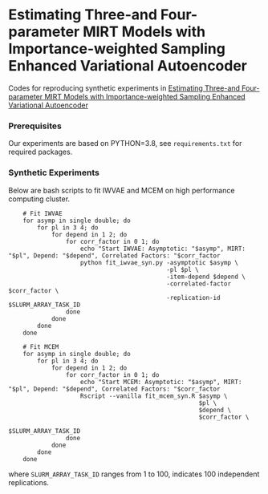 # Estimating Three-and Four-parameter MIRT Models with Importance-weighted Sampling Enhanced Variational Autoencoder

Codes for reproducing synthetic experiments in [Estimating Three-and Four-parameter MIRT Models with Importance-weighted Sampling Enhanced Variational Autoencoder](https://www.frontiersin.org/articles/10.3389/fpsyg.2022.935419/abstract)

### Prerequisites

Our experiments are based on PYTHON=3.8, 
see `requirements.txt` for required packages. 

### Synthetic Experiments

Below are bash scripts to fit IWVAE and MCEM on high performance computing cluster. 

```
    # Fit IWVAE
    for asymp in single double; do
        for pl in 3 4; do
            for depend in 1 2; do 
                for corr_factor in 0 1; do 
                    echo "Start IWVAE: Asymptotic: "$asymp", MIRT: "$pl", Depend: "$depend", Correlated Factors: "$corr_factor
                    python fit_iwvae_syn.py -asymptotic $asymp \
                                            -pl $pl \
                                            -item-depend $depend \
                                            -correlated-factor $corr_factor \
                                            -replication-id $SLURM_ARRAY_TASK_ID
                done
            done 
        done
    done

    # Fit MCEM
    for asymp in single double; do
        for pl in 3 4; do
            for depend in 1 2; do 
                for corr_factor in 0 1; do 
                    echo "Start MCEM: Asymptotic: "$asymp", MIRT: "$pl", Depend: "$depend", Correlated Factors: "$corr_factor
                    Rscript --vanilla fit_mcem_syn.R $asymp \
                                                     $pl \
                                                     $depend \
                                                     $corr_factor \
                                                     $SLURM_ARRAY_TASK_ID
                done
            done 
        done
    done
```

where `SLURM_ARRAY_TASK_ID` ranges from 1 to 100, indicates 100 independent replications. 